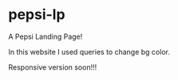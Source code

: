 # pepsi-lp
A Pepsi Landing Page!

In this website I used queries to change bg color. 

Responsive version soon!!!

